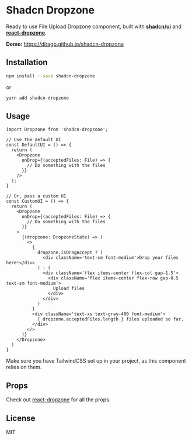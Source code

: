 # Shadcn Dropzone

Ready to use File Upload Dropzone component, built with **[shadcn/ui](http://ui.shadcn.com)** and **[react-dropzone](https://www.npmjs.com/package/react-dropzone)**.

**Demo:** https://diragb.github.io/shadcn-dropzone

## Installation

```bash
npm install --save shadcn-dropzone
```

or

```bash
yarn add shadcn-dropzone
```

## Usage

```tsx
import Dropzone from 'shadcn-dropzone';

// Use the default UI
const DefaultUI = () => {
  return (
    <Dropzone
      onDrop={(acceptedFiles: File) => {
        // Do something with the files
      }}
    />
  );
}

// Or, pass a custom UI
const CustomUI = () => {
  return (
    <Dropzone
      onDrop={(acceptedFiles: File) => {
        // Do something with the files
      }}
    >
      {(dropzone: DropzoneState) => (
        <>
          {
            dropzone.isDragAccept ? (
              <div className='text-sm font-medium'>Drop your files here!</div>
            ) : (
              <div className='flex items-center flex-col gap-1.5'>
                <div className='flex items-center flex-row gap-0.5 text-sm font-medium'>
                  Upload files
                </div>
              </div>
            )
          }
          <div className='text-xs text-gray-400 font-medium'>
            { dropzone.acceptedFiles.length } files uploaded so far.
          </div>
        </>
      )}
    </Dropzone>
  )
}
```

Make sure you have TailwindCSS set up in your project, as this component relies on them.

## Props

Check out [react-dropzone](https://www.npmjs.com/package/react-dropzone) for all the props.

## License
MIT